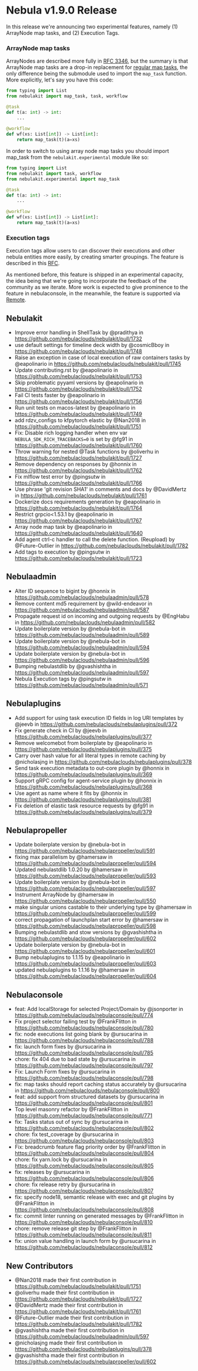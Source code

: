 # Nebula v1.9.0 Release

In this release we're announcing two experimental features, namely (1) ArrayNode map tasks, and (2) Execution Tags. 


### ArrayNode map tasks

ArrayNodes are described more fully in [RFC 3346](https://github.com/nebulaclouds/nebula/blob/master/rfc/system/3346-array-node.md), but the summary is that ArrayNode map tasks are a drop-in replacement for [regular map tasks](https://docs.nebula.org/projects/cookbook/en/latest/auto_examples/control_flow/map_task.html#map-tasks), the only difference being the submodule used to import the `map_task` function. 
More explicitly, let's say you have this code:

```python
from typing import List
from nebulakit import map_task, task, workflow

@task
def t(a: int) -> int:
    ...
    
@workflow
def wf(xs: List[int]) -> List[int]:
    return map_task(t)(a=xs)
```

In order to switch to using array node map tasks you should import map_task from the `nebulakit.experimental` module like so:

```python
from typing import List
from nebulakit import task, workflow
from nebulakit.experimental import map_task

@task
def t(a: int) -> int:
    ...
    
@workflow
def wf(xs: List[int]) -> List[int]:
    return map_task(t)(a=xs)
```


### Execution tags

Execution tags allow users to can discover their executions and other nebula entities more easily, by creating smarter groupings. The feature is described in this [RFC](https://github.com/nebulaclouds/nebula/blob/master/rfc/system/0001-nebula-execution-tags.md).

As mentioned before, this feature is shipped in an experimental capacity, the idea being that we're going to incorporate the feedback of the community as we iterate. More work is expected to give prominence to the feature in nebulaconsole, in the meanwhile, the feature is supported via [Remote](https://docs.nebula.org/projects/cookbook/en/latest/auto_examples/remote_access/index.html).


## Nebulakit
* Improve error handling in ShellTask by @pradithya in https://github.com/nebulaclouds/nebulakit/pull/1732
* use default settings for timeline deck width by @cosmicBboy in https://github.com/nebulaclouds/nebulakit/pull/1748
* Raise an exception in case of local execution of raw containers tasks by @eapolinario in https://github.com/nebulaclouds/nebulakit/pull/1745
* Update contributing.rst by @eapolinario in https://github.com/nebulaclouds/nebulakit/pull/1753
* Skip problematic pyyaml versions by @eapolinario in https://github.com/nebulaclouds/nebulakit/pull/1752
* Fail CI tests faster by @eapolinario in https://github.com/nebulaclouds/nebulakit/pull/1756
* Run unit tests on macos-latest by @eapolinario in https://github.com/nebulaclouds/nebulakit/pull/1749
* add rdzv_configs to kfpytorch elastic by @Nan2018 in https://github.com/nebulaclouds/nebulakit/pull/1751
* Fix: Disable rich logging handler when env var `NEBULA_SDK_RICH_TRACEBACKS=0` is set by @fg91 in https://github.com/nebulaclouds/nebulakit/pull/1760
* Throw warning for nested @Task functions by @oliverhu in https://github.com/nebulaclouds/nebulakit/pull/1727
* Remove dependency on responses by @honnix in https://github.com/nebulaclouds/nebulakit/pull/1762
* Fix mlflow test error by @pingsutw in https://github.com/nebulaclouds/nebulakit/pull/1766
* Use phrase 'git revision SHA1' in comments and docs by @DavidMertz in https://github.com/nebulaclouds/nebulakit/pull/1761
* Dockerize docs requirements generation by @eapolinario in https://github.com/nebulaclouds/nebulakit/pull/1764
* Restrict grpcio<1.53.1 by @eapolinario in https://github.com/nebulaclouds/nebulakit/pull/1767
* Array node map task by @eapolinario in https://github.com/nebulaclouds/nebulakit/pull/1640
* Add agent ctrl-c handler to call the delete function. (Reupload) by @Future-Outlier in https://github.com/nebulaclouds/nebulakit/pull/1782
* Add tags to execution by @pingsutw in https://github.com/nebulaclouds/nebulakit/pull/1723

## Nebulaadmin
* Alter ID sequence to bigint by @honnix in https://github.com/nebulaclouds/nebulaadmin/pull/578
* Remove content md5 requirement by @wild-endeavor in https://github.com/nebulaclouds/nebulaadmin/pull/587
* Propagate request id on incoming and outgoing requests by @EngHabu in https://github.com/nebulaclouds/nebulaadmin/pull/582
* Update boilerplate version by @nebula-bot in https://github.com/nebulaclouds/nebulaadmin/pull/589
* Update boilerplate version by @nebula-bot in https://github.com/nebulaclouds/nebulaadmin/pull/594
* Update boilerplate version by @nebula-bot in https://github.com/nebulaclouds/nebulaadmin/pull/596
* Bumping nebulastdlib by @gvashishtha in https://github.com/nebulaclouds/nebulaadmin/pull/597
* Nebula Execution tags by @pingsutw in https://github.com/nebulaclouds/nebulaadmin/pull/571

## Nebulaplugins
* Add support for using task execution ID fields in log URI templates by @jeevb in https://github.com/nebulaclouds/nebulaplugins/pull/372
* Fix generate check in CI by @jeevb in https://github.com/nebulaclouds/nebulaplugins/pull/377
* Remove welcomebot from boilerplate by @eapolinario in https://github.com/nebulaclouds/nebulaplugins/pull/375
* Carry over hash value for all literal types in remote caching by @nicholasjng in https://github.com/nebulaclouds/nebulaplugins/pull/378
* Send task execution metadata to out-core plugin by @honnix in https://github.com/nebulaclouds/nebulaplugins/pull/369
* Support gRPC config for agent-service plugin by @honnix in https://github.com/nebulaclouds/nebulaplugins/pull/368
* Use agent as name where it fits by @honnix in https://github.com/nebulaclouds/nebulaplugins/pull/381
* Fix deletion of elastic task resource requests by @fg91 in https://github.com/nebulaclouds/nebulaplugins/pull/379

## Nebulapropeller
* Update boilerplate version by @nebula-bot in https://github.com/nebulaclouds/nebulapropeller/pull/591
* fixing max parallelism by @hamersaw in https://github.com/nebulaclouds/nebulapropeller/pull/594
* Updated nebulastdlib 1.0.20 by @hamersaw in https://github.com/nebulaclouds/nebulapropeller/pull/593
* Update boilerplate version by @nebula-bot in https://github.com/nebulaclouds/nebulapropeller/pull/597
* Instrument ArrayNode by @hamersaw in https://github.com/nebulaclouds/nebulapropeller/pull/550
* make singular unions castable to their underlying type by @hamersaw in https://github.com/nebulaclouds/nebulapropeller/pull/599
* correct propagation of launchplan start error by @hamersaw in https://github.com/nebulaclouds/nebulapropeller/pull/598
* Bumping nebulastdlib and stow versions by @gvashishtha in https://github.com/nebulaclouds/nebulapropeller/pull/602
* Update boilerplate version by @nebula-bot in https://github.com/nebulaclouds/nebulapropeller/pull/601
* Bump nebulaplugins to 1.1.15 by @eapolinario in https://github.com/nebulaclouds/nebulapropeller/pull/603
* updated nebulaplugins to 1.1.16 by @hamersaw in https://github.com/nebulaclouds/nebulapropeller/pull/604

## Nebulaconsole
* feat: Add localStorage for selected Project/Domain by @jsonporter in https://github.com/nebulaclouds/nebulaconsole/pull/774
* Fix project selector failing test by @FrankFlitton in https://github.com/nebulaclouds/nebulaconsole/pull/780
* fix: node executions list going blank by @ursucarina in https://github.com/nebulaclouds/nebulaconsole/pull/788
* fix: launch form fixes by @ursucarina in https://github.com/nebulaclouds/nebulaconsole/pull/785
* chore: fix 404 due to bad state by @ursucarina in https://github.com/nebulaclouds/nebulaconsole/pull/797
* Fix: Launch Form fixes by @ursucarina in https://github.com/nebulaclouds/nebulaconsole/pull/798
* fix: map tasks should report caching status accurately by @ursucarina in https://github.com/nebulaclouds/nebulaconsole/pull/800
* feat: add support from structured datasets by @ursucarina in https://github.com/nebulaclouds/nebulaconsole/pull/801
* Top level masonry refactor by @FrankFlitton in https://github.com/nebulaclouds/nebulaconsole/pull/771
* fix: Tasks status out of sync by @ursucarina in https://github.com/nebulaclouds/nebulaconsole/pull/802
* chore: fix test_coverage by @ursucarina in https://github.com/nebulaclouds/nebulaconsole/pull/803
* Fix: breadcrumb feature flag priority order by @FrankFlitton in https://github.com/nebulaclouds/nebulaconsole/pull/804
* chore: fix yarn.lock by @ursucarina in https://github.com/nebulaclouds/nebulaconsole/pull/805
* fix: releases by @ursucarina in https://github.com/nebulaclouds/nebulaconsole/pull/806
* chore: fix release retry by @ursucarina in https://github.com/nebulaclouds/nebulaconsole/pull/807
* fix: specify node18, semantic release with exec and git plugins by @FrankFlitton in https://github.com/nebulaclouds/nebulaconsole/pull/808
* fix: commit linter running on generated messages by @FrankFlitton in https://github.com/nebulaclouds/nebulaconsole/pull/810
* chore: remove release git step by @FrankFlitton in https://github.com/nebulaclouds/nebulaconsole/pull/811
* fix: union value handling in launch form by @ursucarina in https://github.com/nebulaclouds/nebulaconsole/pull/812

## New Contributors 
* @Nan2018 made their first contribution in https://github.com/nebulaclouds/nebulakit/pull/1751
* @oliverhu made their first contribution in https://github.com/nebulaclouds/nebulakit/pull/1727
* @DavidMertz made their first contribution in https://github.com/nebulaclouds/nebulakit/pull/1761
* @Future-Outlier made their first contribution in https://github.com/nebulaclouds/nebulakit/pull/1782
* @gvashishtha made their first contribution in https://github.com/nebulaclouds/nebulaadmin/pull/597
* @nicholasjng made their first contribution in https://github.com/nebulaclouds/nebulaplugins/pull/378
* @gvashishtha made their first contribution in https://github.com/nebulaclouds/nebulapropeller/pull/602

